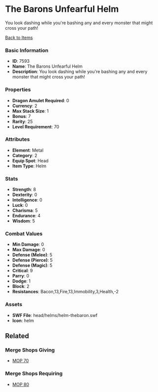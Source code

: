 # The Barons Unfearful Helm

You look dashing while you're bashing any and every monster that might cross your path!

[Back to Items](../items.md)

### Basic Information

- **ID**: 7593
- **Name**: The Barons Unfearful Helm
- **Description**: You look dashing while you&#039;re bashing any and every monster that might cross your path!

### Properties

- **Dragon Amulet Required**: 0
- **Currency**: 2
- **Max Stack Size**: 1
- **Bonus**: 7
- **Rarity**: 25
- **Level Requirement**: 70

### Attributes

- **Element**: Metal
- **Category**: 2
- **Equip Spot**: Head
- **Item Type**: Helm

### Stats

- **Strength**: 8
- **Dexterity**: 0
- **Intelligence**: 0
- **Luck**: 0
- **Charisma**: 5
- **Endurance**: 4
- **Wisdom**: 5

### Combat Values

- **Min Damage**: 0
- **Max Damage**: 0
- **Defense (Melee)**: 5
- **Defense (Pierce)**: 5
- **Defense (Magic)**: 5
- **Critical**: 9
- **Parry**: 0
- **Dodge**: 1
- **Block**: 2
- **Resistances**: Bacon,13,Fire,13,Immobility,3,Health,-2

### Assets

- **SWF File**: head/helms/helm-thebaron.swf
- **Icon**: helm

## Related

### Merge Shops Giving

- [MOP 70](../merge-shops/120-mop-70.md)

### Merge Shops Requiring

- [MOP 80](../merge-shops/121-mop-80.md)

